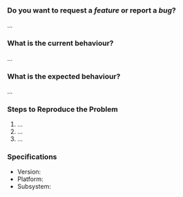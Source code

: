 ### Do you want to request a _feature_ or report a _bug_?

...

### What is the current behaviour?

...

### What is the expected behaviour?

...

### Steps to Reproduce the Problem

1. ...
2. ...
3. ...

### Specifications

- Version:
- Platform:
- Subsystem:
